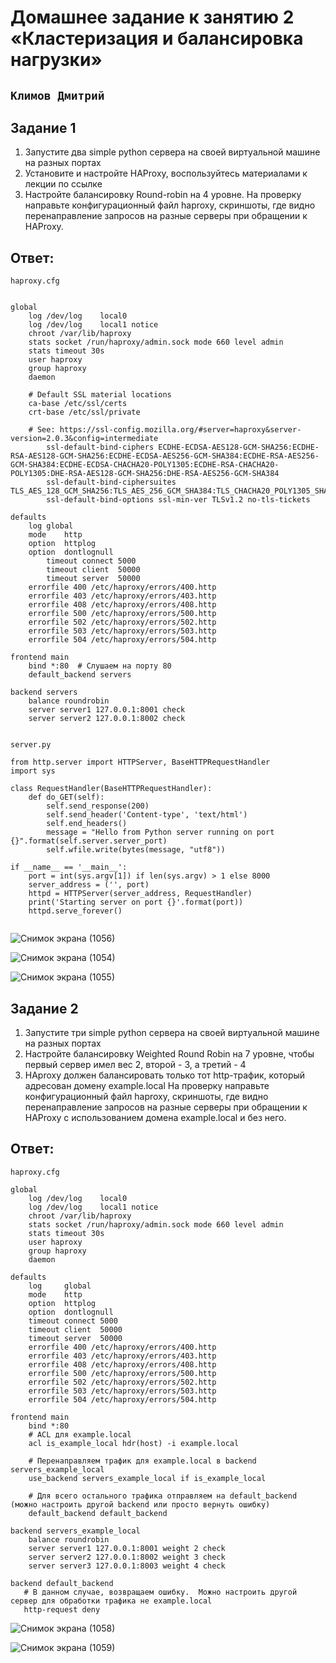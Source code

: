 # Домашнее задание к занятию 2 «Кластеризация и балансировка нагрузки»

## ` Климов Дмитрий `

## Задание 1

1. Запустите два simple python сервера на своей виртуальной машине на разных портах
2. Установите и настройте HAProxy, воспользуйтесь материалами к лекции по ссылке
3. Настройте балансировку Round-robin на 4 уровне.
На проверку направьте конфигурационный файл haproxy, скриншоты, где видно перенаправление запросов на разные серверы при обращении к HAProxy.


## Ответ:

 ` haproxy.cfg `

```

global
	log /dev/log	local0
	log /dev/log	local1 notice
	chroot /var/lib/haproxy
	stats socket /run/haproxy/admin.sock mode 660 level admin
	stats timeout 30s
	user haproxy
	group haproxy
	daemon

	# Default SSL material locations
	ca-base /etc/ssl/certs
	crt-base /etc/ssl/private

	# See: https://ssl-config.mozilla.org/#server=haproxy&server-version=2.0.3&config=intermediate
        ssl-default-bind-ciphers ECDHE-ECDSA-AES128-GCM-SHA256:ECDHE-RSA-AES128-GCM-SHA256:ECDHE-ECDSA-AES256-GCM-SHA384:ECDHE-RSA-AES256-GCM-SHA384:ECDHE-ECDSA-CHACHA20-POLY1305:ECDHE-RSA-CHACHA20-POLY1305:DHE-RSA-AES128-GCM-SHA256:DHE-RSA-AES256-GCM-SHA384
        ssl-default-bind-ciphersuites TLS_AES_128_GCM_SHA256:TLS_AES_256_GCM_SHA384:TLS_CHACHA20_POLY1305_SHA256
        ssl-default-bind-options ssl-min-ver TLSv1.2 no-tls-tickets

defaults
	log	global
	mode	http
	option	httplog
	option	dontlognull
        timeout connect 5000
        timeout client  50000
        timeout server  50000
	errorfile 400 /etc/haproxy/errors/400.http
	errorfile 403 /etc/haproxy/errors/403.http
	errorfile 408 /etc/haproxy/errors/408.http
	errorfile 500 /etc/haproxy/errors/500.http
	errorfile 502 /etc/haproxy/errors/502.http
	errorfile 503 /etc/haproxy/errors/503.http
	errorfile 504 /etc/haproxy/errors/504.http

frontend main
    bind *:80  # Слушаем на порту 80
    default_backend servers

backend servers
    balance roundrobin
    server server1 127.0.0.1:8001 check
    server server2 127.0.0.1:8002 check


```

` server.py `

```
from http.server import HTTPServer, BaseHTTPRequestHandler
import sys

class RequestHandler(BaseHTTPRequestHandler):
    def do_GET(self):
        self.send_response(200)
        self.send_header('Content-type', 'text/html')
        self.end_headers()
        message = "Hello from Python server running on port {}".format(self.server.server_port)
        self.wfile.write(bytes(message, "utf8"))

if __name__ == '__main__':
    port = int(sys.argv[1]) if len(sys.argv) > 1 else 8000
    server_address = ('', port)
    httpd = HTTPServer(server_address, RequestHandler)
    print('Starting server on port {}'.format(port))
    httpd.serve_forever()


```

![Снимок экрана (1056)](https://github.com/user-attachments/assets/65da4fc9-d115-4bdc-8500-40f9704b934d)

![Снимок экрана (1054)](https://github.com/user-attachments/assets/56a2f0b1-6931-4b57-9e41-ed6ebe2df234)

![Снимок экрана (1055)](https://github.com/user-attachments/assets/2969f4f1-e306-49d5-8996-4216a1b8732e)


## Задание 2

1. Запустите три simple python сервера на своей виртуальной машине на разных портах
2. Настройте балансировку Weighted Round Robin на 7 уровне, чтобы первый сервер имел вес 2, второй - 3, а третий - 4
3. HAproxy должен балансировать только тот http-трафик, который адресован домену example.local
На проверку направьте конфигурационный файл haproxy, скриншоты, где видно перенаправление запросов на разные серверы при обращении к HAProxy c использованием домена example.local и без него.

## Ответ:

 ` haproxy.cfg `

```
global
    log /dev/log    local0
    log /dev/log    local1 notice
    chroot /var/lib/haproxy
    stats socket /run/haproxy/admin.sock mode 660 level admin
    stats timeout 30s
    user haproxy
    group haproxy
    daemon

defaults
    log     global
    mode    http
    option  httplog
    option  dontlognull
    timeout connect 5000
    timeout client  50000
    timeout server  50000
    errorfile 400 /etc/haproxy/errors/400.http
    errorfile 403 /etc/haproxy/errors/403.http
    errorfile 408 /etc/haproxy/errors/408.http
    errorfile 500 /etc/haproxy/errors/500.http
    errorfile 502 /etc/haproxy/errors/502.http
    errorfile 503 /etc/haproxy/errors/503.http
    errorfile 504 /etc/haproxy/errors/504.http

frontend main
    bind *:80
    # ACL для example.local
    acl is_example_local hdr(host) -i example.local

    # Перенаправляем трафик для example.local в backend servers_example_local
    use_backend servers_example_local if is_example_local

    # Для всего остального трафика отправляем на default_backend (можно настроить другой backend или просто вернуть ошибку)
    default_backend default_backend

backend servers_example_local
    balance roundrobin
    server server1 127.0.0.1:8001 weight 2 check
    server server2 127.0.0.1:8002 weight 3 check
    server server3 127.0.0.1:8003 weight 4 check

backend default_backend
   # В данном случае, возвращаем ошибку.  Можно настроить другой сервер для обработки трафика не example.local
   http-request deny

```

![Снимок экрана (1058)](https://github.com/user-attachments/assets/7347fe9b-c4dd-4210-bbd8-f8b6cb8cf569)

![Снимок экрана (1059)](https://github.com/user-attachments/assets/0c513a51-abf4-4c41-bd97-d98336c8a8d2)

